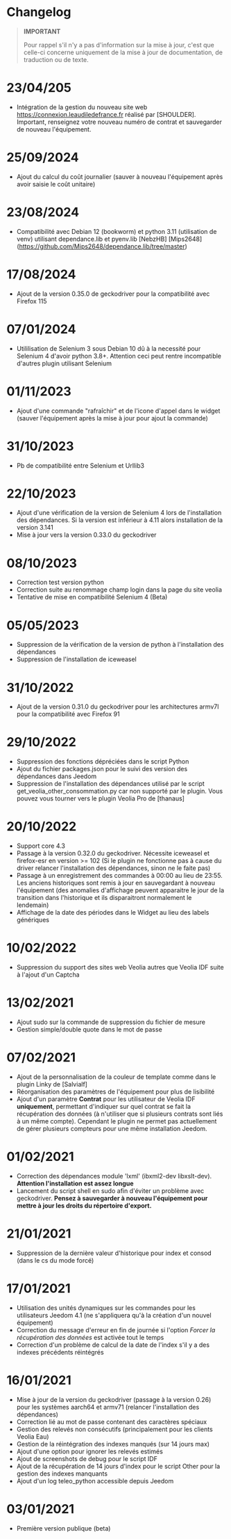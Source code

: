 # Changelog

>**IMPORTANT**
>
>Pour rappel s'il n'y a pas d'information sur la mise à jour, c'est que celle-ci concerne uniquement de la mise à jour de documentation, de traduction ou de texte.

# 23/04/205
- Intégration de la gestion du nouveau site web https://connexion.leaudiledefrance.fr réalisé par [SHOULDER]. Important, renseignez votre nouveau numéro de contrat et sauvegarder de nouveau l'équipement.

# 25/09/2024
- Ajout du calcul du coût journalier (sauver à nouveau l'équipement après avoir saisie le coût unitaire)

# 23/08/2024
- Compatibilité avec Debian 12 (bookworm) et python 3.11 (utilisation de venv) utilisant dependance.lib et pyenv.lib [NebzHB] [Mips2648] (https://github.com/Mips2648/dependance.lib/tree/master)

# 17/08/2024
- Ajout de la version 0.35.0 de geckodriver pour la compatibilité avec Firefox 115

# 07/01/2024
- Utililisation de Selenium 3 sous Debian 10 dû à la necessité pour Selenium 4 d'avoir python 3.8+. Attention ceci peut rentre incompatible d'autres plugin utilisant Selenium

# 01/11/2023
- Ajout d'une commande "rafraîchir" et de l'icone d'appel dans le widget (sauver l'équipement après la mise à jour pour ajout la commande)

# 31/10/2023
- Pb de compatibilité entre Selenium et Urllib3

# 22/10/2023
- Ajout d'une vérification de la version de Selenium 4 lors de l'installation des dépendances. Si la version est inférieur à 4.11 alors installation de la version 3.141
- Mise à jour vers la version 0.33.0 du geckodriver

# 08/10/2023
- Correction test version python
- Correction suite au renommage champ login dans la page du site veolia
- Tentative de mise en compatibilité Selenium 4 (Beta)

# 05/05/2023
- Suppression de la vérification de la version de python à l'installation des dépendances
- Suppression de l'installation de iceweasel

# 31/10/2022
- Ajout de la version 0.31.0 du geckodriver pour les architectures armv7l pour la compatibilité avec Firefox 91

# 29/10/2022
- Suppression des fonctions dépréciées dans le script Python
- Ajout du fichier packages.json pour le suivi des version des dépendances dans Jeedom
- Suppression de l'installation des dépendances utilisé par le script get_veolia_other_consommation.py car non supporté par le plugin. Vous pouvez vous tourner vers le plugin Veolia Pro de [thanaus]

# 20/10/2022
- Support core 4.3
- Passage à la version 0.32.0 du geckodriver. Nécessite iceweasel et firefox-esr en version >= 102 (Si le plugin ne fonctionne pas à cause du driver relancer l'installation des dépendances, sinon ne le faite pas)
- Passage à un enregistrement des commandes à 00:00 au lieu de 23:55. Les anciens historiques sont remis à jour en sauvegardant à nouveau l'équipement (des anomalies d'affichage peuvent apparaitre le jour de la transition dans l'historique et ils disparaitront normalement le lendemain)
- Affichage de la date des périodes dans le Widget au lieu des labels génériques

# 10/02/2022
- Suppression du support des sites web Veolia autres que Veolia IDF suite à l'ajout d'un Captcha

# 13/02/2021
- Ajout sudo sur la commande de suppression du fichier de mesure
- Gestion simple/double quote dans le mot de passe

# 07/02/2021
- Ajout de la personnalisation de la couleur de template comme dans le plugin Linky de [Salvialf]
- Réorganisation des paramètres de l'équipement pour plus de lisibilité
- Ajout d'un paramètre **Contrat** pour les utilisateur de Veolia IDF **uniquement**, permettant d'indiquer sur quel contrat se fait la récupération des données (à n'utiliser que si plusieurs contrats sont liés à un même compte). Cependant le plugin ne permet pas actuellement de gérer plusieurs compteurs pour une même installation Jeedom.

# 01/02/2021
- Correction des dépendances module 'lxml' (ibxml2-dev libxslt-dev). **Attention l'installation est assez longue** 
- Lancement du script shell en sudo afin d'éviter un problème avec geckodriver. **Pensez à sauvegarder à nouveau l'équipement pour mettre à jour les droits du répertoire d'export.**

# 21/01/2021
- Suppression de la dernière valeur d'historique pour index et consod (dans le cs du mode forcé)

# 17/01/2021
- Utilisation des unités dynamiques sur les commandes pour les utilisateurs Jeedom 4.1 (ne s'appliquera qu'à la création d'un nouvel équipement)
- Correction du message d'erreur en fin de journée si l'option *Forcer la récupération des données* est activée tout le temps
- Correction d'un problème de calcul de la date de l'index s'il y a des indexes précédents réintégrés

# 16/01/2021
- Mise à jour de la version du geckodriver (passage à la version 0.26) pour les systèmes aarch64 et armv71 (relancer l'installation des dépendances)
- Correction lié au mot de passe contenant des caractères spéciaux
- Gestion des relevés non consécutifs (principalement pour les clients Veolia Eau)
- Gestion de la réintégration des indexes manqués (sur 14 jours max)
- Ajout d'une option pour ignorer les relevés estimés
- Ajout de screenshots de debug pour le script IDF
- Ajout de la récupération de 14 jours d'index pour le script Other pour la gestion des indexes manquants
- Ajout d'un log teleo_python accessible depuis Jeedom

# 03/01/2021
- Première version publique (beta)

